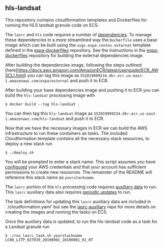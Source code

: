## hls-landsat
This repository contains cloudformation templates and Dockerfiles for running the HLS landsat granule code on ECS.

The `lasrc` and `hls` code requires a number of [dependencies](https://github.com/developmentseed/espa-surface-reflectance/tree/master/lasrc#dependencies). To manage these dependencies in a more streamlined way the `Dockerfile` uses a base image which can be built using the `usgs.espa.centos.external` template defined in the [espa-dockerfiles](https://github.com/developmentseed/espa-dockerfiles) repository.
See the instructions in the [espa-dockerfiles](https://github.com/developmentseed/espa-dockerfiles) repository for building the external dependencies image.

After building the dependencies image, following the steps outlined [here]https://docs.aws.amazon.com/AmazonECR/latest/userguide/ECR_AWSCLI.html) you can tag this image as `552819999234.dkr.ecr.us-east-1.amazonaws.com/espa/external` and push it to ECR.

After building your base dependencies image and pushing it to ECR you can build the `hls-landsat` processing image with
```shell
$ docker build --tag hls-landsat .
```
You can then tag this `hls-landsat` image as `552819999234.dkr.ecr.us-east-1.amazonaws.com/hls-landsat` and push it to ECR.

Now that we have the necessary images in ECR we can build the AWS infrastructure to run these containers as tasks. The included Cloudformation template contains all the necessary stack resources, to deploy a new stack run

```shell
$ ./deploy.sh
```
You will be prompted to enter a stack name.  This script assumes you have [configured](https://docs.aws.amazon.com/cli/latest/userguide/cli-configure-files.html) your AWS credentials and that your account has sufficient permissions to create new resources.  The remainder of the README will reference this stack name as `yourstackname`.

The `lasrc` portion of the `hls` processing code requires [auxiliary data](https://github.com/developmentseed/espa-surface-reflectance/tree/master/lasrc#downloads) to run.
This `lasrc` auxiliary data also requires [periodic updates](https://github.com/developmentseed/espa-surface-reflectance/tree/master/lasrc#auxiliary-data-updates) to run.

The task definitions for updating this `lasrc` auxiliary data are included in `./cloudformation.yaml' but see the [lasrc-auxiliary](https://github.com/developmentseed/lasrc-auxiliary) repo for more details on creating the images and running the tasks on ECS.

Once the auxiliary data is updated, to run the hls-landsat code as a task for a Landsat granule run
```shell
$ ./run_lasrc_task.sh yourstackname LC08_L1TP_027039_20190901_20190901_01_RT
```

